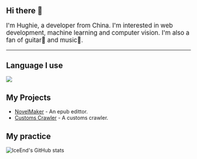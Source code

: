 ## Hi there 👋
<p style="font-size:1.2em;">
I'm Hughie, a developer from China. I'm interested in web development, machine learning and computer vision. I'm also a fan of guitar🎸 and music🎵.
</p>
<hr>

## Language I use
<img src="https://api.githubtrends.io/user/svg/hughie21/langs?time_range=one_year&theme=classic"/>

## My Projects
- [NovelMaker](https://github.com/hughie21/NovelMaker) - An epub edittor.
- [Customs Crawler](https://github.com/hughie21/customs-crawler) - A customs crawler.

## My practice
![IceEnd's GitHub stats](https://github-immortality.vercel.app/api?username=hughie21)
